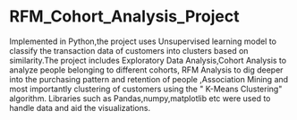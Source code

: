 # RFM_Cohort_Analysis_Project
Implemented in Python,the project uses Unsupervised learning model to classify the transaction data of customers into clusters based on similarity.The project includes Exploratory Data Analysis,Cohort Analysis to analyze people belonging to different cohorts, RFM Analysis to dig deeper into the purchasing pattern and retention of people ,Association Mining and most importantly clustering of customers using the " K-Means Clustering" algorithm. Libraries such as Pandas,numpy,matplotlib etc were used to handle data and aid the visualizations.
